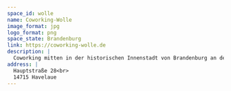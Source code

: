 ```yaml
---
space_id: wolle
name: Coworking-Wolle
image_format: jpg
logo_format: png
space_state: Brandenburg
link: https://coworking-wolle.de
description: |
  Coworking mitten in der historischen Innenstadt von Brandenburg an der Havel - und darüber hinaus auch noch in einem der ältesten Fachwerkhäuser der Stadt. Wir bieten insgesamt acht online-buchbare Arbeitsplätze in einem tollen Ambiente.
address: |
  Hauptstraße 28<br>
  14715 Havelaue
---
```

